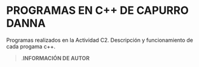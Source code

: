 # PROGRAMAS EN C++ DE CAPURRO DANNA 
Programas realizados en la Actividad C2. Descripción y funcionamiento de cada progama c++.

>.**INFORMACIÓN DE AUTOR**
>
